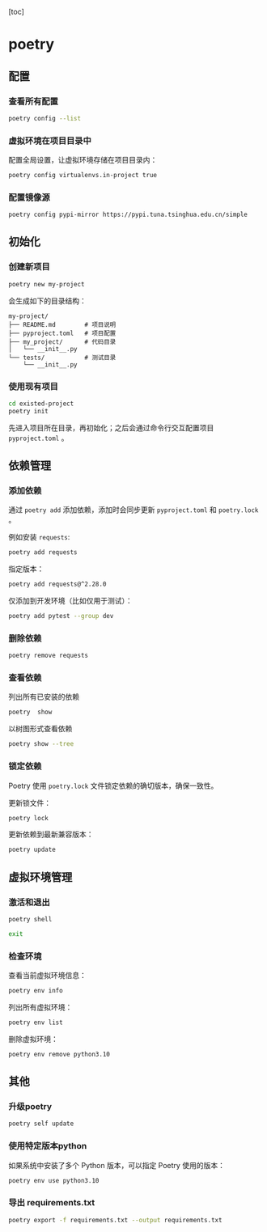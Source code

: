 [toc]

# poetry



## 配置

### 查看所有配置

```bash
poetry config --list
```

### 虚拟环境在项目目录中

配置全局设置，让虚拟环境存储在项目目录内：

```bash
poetry config virtualenvs.in-project true
```

### 配置镜像源

```bash
poetry config pypi-mirror https://pypi.tuna.tsinghua.edu.cn/simple
```



## 初始化

### 创建新项目

```bash
poetry new my-project
```

会生成如下的目录结构：

```text
my-project/
├── README.md        # 项目说明
├── pyproject.toml   # 项目配置
├── my_project/      # 代码目录
│   └── __init__.py
└── tests/           # 测试目录
    └── __init__.py

```

### 使用现有项目

```bash
cd existed-project
poetry init
```

先进入项目所在目录，再初始化；之后会通过命令行交互配置项目 `pyproject.toml` 。



## 依赖管理

### 添加依赖

通过 `poetry add` 添加依赖，添加时会同步更新 `pyproject.toml`  和  `poetry.lock`  。

例如安装 `requests`:

```bash
poetry add requests
```

指定版本：

```bash
poetry add requests@^2.28.0
```

仅添加到开发环境（比如仅用于测试）：

```bash
poetry add pytest --group dev
```

### 删除依赖

```bash
poetry remove requests
```

###  查看依赖

列出所有已安装的依赖

```bash
poetry  show
```

以树图形式查看依赖

```bash
poetry show --tree
```

### 锁定依赖

Poetry 使用 `poetry.lock` 文件锁定依赖的确切版本，确保一致性。

更新锁文件：

```bash
poetry lock
```

更新依赖到最新兼容版本：

```bash
poetry update
```



## 虚拟环境管理

### 激活和退出

```bash
poetry shell
```

```bash
exit
```

### 检查环境

查看当前虚拟环境信息：

```bash
poetry env info
```

列出所有虚拟环境：

```bash
poetry env list
```

删除虚拟环境：

```bash
poetry env remove python3.10
```



## 其他

### 升级poetry

```bash
poetry self update
```

### 使用特定版本python

如果系统中安装了多个 Python 版本，可以指定 Poetry 使用的版本：

```bash
poetry env use python3.10
```

### 导出 requirements.txt

```bash
poetry export -f requirements.txt --output requirements.txt
```
